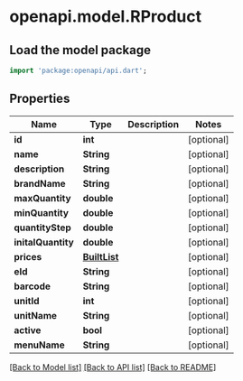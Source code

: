 # openapi.model.RProduct

## Load the model package
```dart
import 'package:openapi/api.dart';
```

## Properties
Name | Type | Description | Notes
------------ | ------------- | ------------- | -------------
**id** | **int** |  | [optional] 
**name** | **String** |  | [optional] 
**description** | **String** |  | [optional] 
**brandName** | **String** |  | [optional] 
**maxQuantity** | **double** |  | [optional] 
**minQuantity** | **double** |  | [optional] 
**quantityStep** | **double** |  | [optional] 
**initalQuantity** | **double** |  | [optional] 
**prices** | [**BuiltList<RProductPrice>**](RProductPrice.md) |  | [optional] 
**eId** | **String** |  | [optional] 
**barcode** | **String** |  | [optional] 
**unitId** | **int** |  | [optional] 
**unitName** | **String** |  | [optional] 
**active** | **bool** |  | [optional] 
**menuName** | **String** |  | [optional] 

[[Back to Model list]](../README.md#documentation-for-models) [[Back to API list]](../README.md#documentation-for-api-endpoints) [[Back to README]](../README.md)


